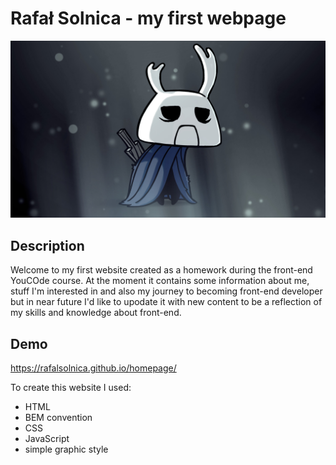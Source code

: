 # Rafał Solnica - my first webpage

![Not exactly me](./images/Zote.jpg)

## Description

Welcome to my first website created as a homework during the front-end YouCOde course. At the moment it contains some information about me, stuff I'm interested in and also my journey to becoming front-end developer but in near future I'd like to upodate it with new content to be a reflection of my skills and knowledge about front-end.

## Demo

https://rafalsolnica.github.io/homepage/

To create this website I used:

- HTML
- BEM convention
- CSS
- JavaScript
- simple graphic style
